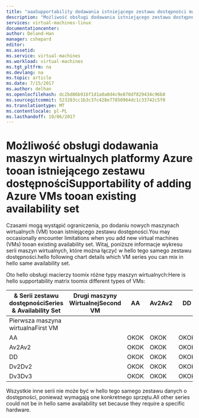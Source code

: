 ```yaml
---
title: "aaaSupportability dodawania istniejącego zestawu dostępności maszyny wirtualne Azure tooan | Dokumentacja firmy Microsoft"
description: "Możliwość obsługi dodawania istniejącego zestawu dostępności tooan maszynach wirtualnych platformy Azure."
services: virtual-machines-linux
documentationcenter: 
author: Deland-Han
manager: cshepard
editor: 
ms.assetid: 
ms.service: virtual-machines
ms.workload: virtual-machines
ms.tgt_pltfrm: na
ms.devlang: na
ms.topic: article
ms.date: 7/15/2017
ms.author: delhan
ms.openlocfilehash: dc2bd86b916f1d1a0a0d4c9e870df829434c96b8
ms.sourcegitcommit: 523283cc1b3c37c428e77850964dc1c33742c5f0
ms.translationtype: MT
ms.contentlocale: pl-PL
ms.lasthandoff: 10/06/2017
---
```

# <a name="supportability-of-adding-azure-vms-tooan-existing-availability-set"></a><span data-ttu-id="6fa2c-103">Możliwość obsługi dodawania maszyn wirtualnych platformy Azure tooan istniejącego zestawu dostępności</span><span class="sxs-lookup"><span data-stu-id="6fa2c-103">Supportability of adding Azure VMs tooan existing availability set</span></span>

<span data-ttu-id="6fa2c-104">Czasami mogą wystąpić ograniczenia, po dodaniu nowych maszynach wirtualnych (VM) tooan istniejącego zestawu dostępności.</span><span class="sxs-lookup"><span data-stu-id="6fa2c-104">You may occasionally encounter limitations when you add new virtual machines (VMs) tooan existing availability set.</span></span> <span data-ttu-id="6fa2c-105">Witaj, poniższe informacje wykresu serii maszyn wirtualnych, które można łączyć w hello tego samego zestawu dostępności.</span><span class="sxs-lookup"><span data-stu-id="6fa2c-105">hello following chart details which VM series you can mix in hello same availability set.</span></span>

<span data-ttu-id="6fa2c-106">Oto hello obsługi macierzy toomix różne typy maszyn wirtualnych:</span><span class="sxs-lookup"><span data-stu-id="6fa2c-106">Here is hello supportability matrix toomix different types of VMs:</span></span>

<span data-ttu-id="6fa2c-107">& Serii zestawu dostępności</span><span class="sxs-lookup"><span data-stu-id="6fa2c-107">Series & Availability Set</span></span>|<span data-ttu-id="6fa2c-108">Drugi maszyny Wirtualnej</span><span class="sxs-lookup"><span data-stu-id="6fa2c-108">Second VM</span></span>|<span data-ttu-id="6fa2c-109">A</span><span class="sxs-lookup"><span data-stu-id="6fa2c-109">A</span></span>|<span data-ttu-id="6fa2c-110">Av2</span><span class="sxs-lookup"><span data-stu-id="6fa2c-110">Av2</span></span>|<span data-ttu-id="6fa2c-111">D</span><span class="sxs-lookup"><span data-stu-id="6fa2c-111">D</span></span>|<span data-ttu-id="6fa2c-112">Dv2</span><span class="sxs-lookup"><span data-stu-id="6fa2c-112">Dv2</span></span>|<span data-ttu-id="6fa2c-113">Dv3</span><span class="sxs-lookup"><span data-stu-id="6fa2c-113">Dv3</span></span>|
|---|---|---|---|---|---|---|
|<span data-ttu-id="6fa2c-114">Pierwsza maszyna wirtualna</span><span class="sxs-lookup"><span data-stu-id="6fa2c-114">First VM</span></span>|||||||
|<span data-ttu-id="6fa2c-115">A</span><span class="sxs-lookup"><span data-stu-id="6fa2c-115">A</span></span>||<span data-ttu-id="6fa2c-116">OK</span><span class="sxs-lookup"><span data-stu-id="6fa2c-116">OK</span></span>|<span data-ttu-id="6fa2c-117">OK</span><span class="sxs-lookup"><span data-stu-id="6fa2c-117">OK</span></span>|<span data-ttu-id="6fa2c-118">OK</span><span class="sxs-lookup"><span data-stu-id="6fa2c-118">OK</span></span>|<span data-ttu-id="6fa2c-119">OK</span><span class="sxs-lookup"><span data-stu-id="6fa2c-119">OK</span></span>|<span data-ttu-id="6fa2c-120">OK</span><span class="sxs-lookup"><span data-stu-id="6fa2c-120">OK</span></span>|
|<span data-ttu-id="6fa2c-121">Av2</span><span class="sxs-lookup"><span data-stu-id="6fa2c-121">Av2</span></span>||<span data-ttu-id="6fa2c-122">OK</span><span class="sxs-lookup"><span data-stu-id="6fa2c-122">OK</span></span>|<span data-ttu-id="6fa2c-123">OK</span><span class="sxs-lookup"><span data-stu-id="6fa2c-123">OK</span></span>|<span data-ttu-id="6fa2c-124">OK</span><span class="sxs-lookup"><span data-stu-id="6fa2c-124">OK</span></span>|<span data-ttu-id="6fa2c-125">OK</span><span class="sxs-lookup"><span data-stu-id="6fa2c-125">OK</span></span>|<span data-ttu-id="6fa2c-126">OK</span><span class="sxs-lookup"><span data-stu-id="6fa2c-126">OK</span></span>|
|<span data-ttu-id="6fa2c-127">D</span><span class="sxs-lookup"><span data-stu-id="6fa2c-127">D</span></span>||<span data-ttu-id="6fa2c-128">OK</span><span class="sxs-lookup"><span data-stu-id="6fa2c-128">OK</span></span>|<span data-ttu-id="6fa2c-129">OK</span><span class="sxs-lookup"><span data-stu-id="6fa2c-129">OK</span></span>|<span data-ttu-id="6fa2c-130">OK</span><span class="sxs-lookup"><span data-stu-id="6fa2c-130">OK</span></span>|<span data-ttu-id="6fa2c-131">OK</span><span class="sxs-lookup"><span data-stu-id="6fa2c-131">OK</span></span>|<span data-ttu-id="6fa2c-132">OK</span><span class="sxs-lookup"><span data-stu-id="6fa2c-132">OK</span></span>|
|<span data-ttu-id="6fa2c-133">Dv2</span><span class="sxs-lookup"><span data-stu-id="6fa2c-133">Dv2</span></span>||<span data-ttu-id="6fa2c-134">OK</span><span class="sxs-lookup"><span data-stu-id="6fa2c-134">OK</span></span>|<span data-ttu-id="6fa2c-135">OK</span><span class="sxs-lookup"><span data-stu-id="6fa2c-135">OK</span></span>|<span data-ttu-id="6fa2c-136">OK</span><span class="sxs-lookup"><span data-stu-id="6fa2c-136">OK</span></span>|<span data-ttu-id="6fa2c-137">OK</span><span class="sxs-lookup"><span data-stu-id="6fa2c-137">OK</span></span>|<span data-ttu-id="6fa2c-138">OK</span><span class="sxs-lookup"><span data-stu-id="6fa2c-138">OK</span></span>|
|<span data-ttu-id="6fa2c-139">Dv3</span><span class="sxs-lookup"><span data-stu-id="6fa2c-139">Dv3</span></span>||<span data-ttu-id="6fa2c-140">OK</span><span class="sxs-lookup"><span data-stu-id="6fa2c-140">OK</span></span>|<span data-ttu-id="6fa2c-141">OK</span><span class="sxs-lookup"><span data-stu-id="6fa2c-141">OK</span></span>|<span data-ttu-id="6fa2c-142">OK</span><span class="sxs-lookup"><span data-stu-id="6fa2c-142">OK</span></span>|<span data-ttu-id="6fa2c-143">OK</span><span class="sxs-lookup"><span data-stu-id="6fa2c-143">OK</span></span>|<span data-ttu-id="6fa2c-144">OK</span><span class="sxs-lookup"><span data-stu-id="6fa2c-144">OK</span></span>|

<span data-ttu-id="6fa2c-145">Wszystkie inne serii nie może być w hello tego samego zestawu danych o dostępności, ponieważ wymagają one konkretnego sprzętu.</span><span class="sxs-lookup"><span data-stu-id="6fa2c-145">All other series could not be in hello same availability set because they require a specific hardware.</span></span>
